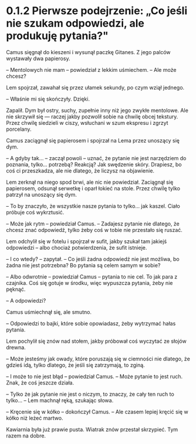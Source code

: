 # 0.1.2 Pierwsze podejrzenie: „Co jeśli nie szukam odpowiedzi, ale produkuję pytania?"

Camus sięgnął do kieszeni i wysunął paczkę Gitanes. Z jego palców wystawały dwa papierosy.

– Mentolowych nie mam – powiedział z lekkim uśmiechem. – Ale może chcesz?

Lem spojrzał, zawahał się przez ułamek sekundy, po czym wziął jednego.

– Właśnie mi się skończyły. Dzięki.

Zapalił. Dym był ostry, suchy, zupełnie inny niż jego zwykłe mentolowe. Ale nie skrzywił się — raczej jakby pozwolił sobie na chwilę obcej tekstury. Przez chwilę siedzieli w ciszy, wsłuchani w szum ekspresu i zgrzyt porcelany.

Camus zaciągnął się papierosem i spojrzał na Lema przez unoszący się dym.

– A gdyby tak... – zaczął powoli – uznać, że pytanie nie jest narzędziem do poznania, tylko… potrzebą? Reakcją? Jak swędzenie skóry. Drapiesz, bo coś ci przeszkadza, ale nie dlatego, że liczysz na objawienie.

Lem zerknął na niego spod brwi, ale nic nie powiedział. Zaciągnął się papierosem, odsunął serwetkę i oparł łokieć na stole. Przez chwilę tylko patrzył na unoszący się dym.

– To by znaczyło, że wszystkie nasze pytania to tylko... jak kaszel. Ciało próbuje coś wykrztusić.

– Może jak rytm – powiedział Camus. – Zadajesz pytanie nie dlatego, że chcesz znać odpowiedź, tylko żeby coś w tobie nie przestało się ruszać.

Lem odchylił się w fotelu i spojrzał w sufit, jakby szukał tam jakiejś odpowiedzi – albo chociaż potwierdzenia, że sufit istnieje.

– I co wtedy? – zapytał. – Co jeśli żadna odpowiedź nie jest możliwa, bo żadna nie jest potrzebna? Bo pytania są celem samym w sobie?

– Albo odwrotnie – powiedział Camus – pytania to nie cel. To jak para z czajnika. Coś się gotuje w środku, więc wypuszcza pytania, żeby nie pęknąć.

– A odpowiedzi?

Camus uśmiechnął się, ale smutno.

– Odpowiedzi to bajki, które sobie opowiadasz, żeby wytrzymać hałas pytania.

Lem pochylił się znów nad stołem, jakby próbował coś wyczytać ze słojów drewna.

– Może jesteśmy jak owady, które poruszają się w ciemności nie dlatego, że gdzieś idą, tylko dlatego, że jeśli się zatrzymają, to zginą.

– I może to nie jest błąd – powiedział Camus. – Może pytanie to jest ruch. Znak, że coś jeszcze działa.

– Tylko że jak pytanie nie jest o niczym, to znaczy, że cały ten ruch to tylko... – Lem machnął ręką, szukając słowa.

– Kręcenie się w kółko – dokończył Camus. – Ale czasem lepiej kręcić się w kółko niż leżeć martwo.

Kawiarnia była już prawie pusta. Wiatrak znów przestał skrzypieć. Tym razem na dobre.
